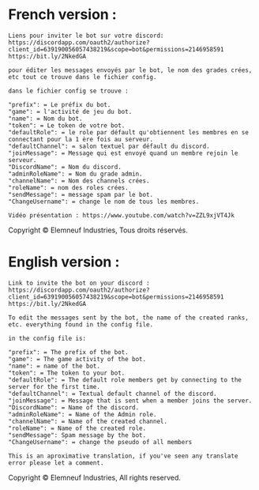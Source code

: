 # French version :

    Liens pour inviter le bot sur votre discord: 
    https://discordapp.com/oauth2/authorize?client_id=639190056057438219&scope=bot&permissions=2146958591
    https://bit.ly/2NkedGA

    pour éditer les messages envoyés par le bot, le nom des grades crées, etc tout ce trouve dans le fichier config.

    dans le fichier config se trouve :

    "prefix": = Le préfix du bot.
    "game": = l'activité de jeu du bot.
    "name": = Nom du bot.
    "token": = Le token de votre bot.
    "defaultRole": = le role par défault qu'obtiennent les membres en se connectant pour la 1 ère fois au serveur.
    "defaultChannel": = salon textuel par défault du discord.
    "joinMessage": = Message qui est envoyé quand un membre rejoin le serveur.
    "DiscordName": = Nom du discord.
    "adminRoleName": = Nom du grade admin.
    "channelName": = Nom des channels crées.
    "roleName": = nom des roles crées.
    "sendMessage": = message spam par le bot.
    "ChangeUsername": = change le nom de tous les membres.
    
    Vidéo présentation : https://www.youtube.com/watch?v=ZZL9xjVT4Jk
 
 Copyright © Elemneuf Industries, Tous droits réservés.


 # English version :

    Link to invite the bot on your discord :
    https://discordapp.com/oauth2/authorize?client_id=639190056057438219&scope=bot&permissions=2146958591
    https://bit.ly/2NkedGA

    To edit the messages sent by the bot, the name of the created ranks, etc. everything found in the config file.

    in the config file is:

    "prefix": = The prefix of the bot.
    "game": = The game activity of the bot.
    "name": = name of the bot.
    "token": = The token to your bot.
    "defaultRole": = The default role members get by connecting to the server for the first time.
    "defaultChannel": = Textual default channel of the discord.
    "joinMessage": = Message that is sent when a member joins the server.
    "DiscordName": = Name of the discord.
    "adminRoleName": = Name of the Admin role.
    "channelName": = Name of the created channel.
    "roleName": = Name of the created role.
    "sendMessage": Spam message by the bot.
    "ChangeUsername": = change the pseudo of all members

    This is an aproximative translation, if you've seen any translate error please let a comment.

  Copyright © Elemneuf Industries, All rights reserved.
